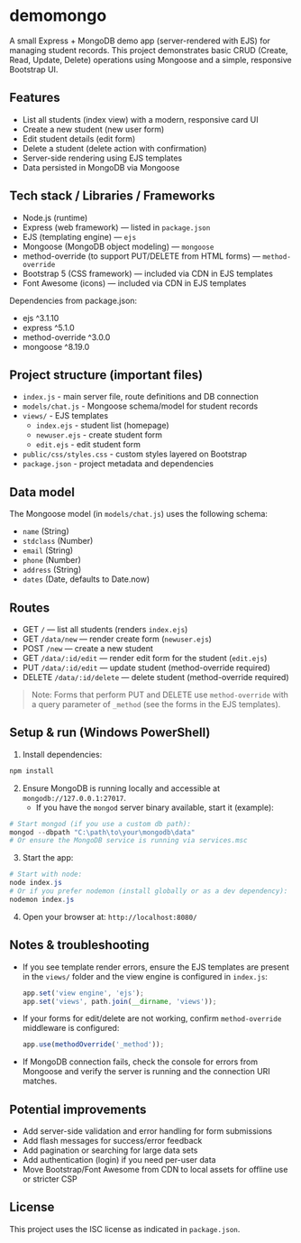 # demomongo

A small Express + MongoDB demo app (server-rendered with EJS) for managing student records. This project demonstrates basic CRUD (Create, Read, Update, Delete) operations using Mongoose and a simple, responsive Bootstrap UI.

## Features

- List all students (index view) with a modern, responsive card UI
- Create a new student (new user form)
- Edit student details (edit form)
- Delete a student (delete action with confirmation)
- Server-side rendering using EJS templates
- Data persisted in MongoDB via Mongoose

## Tech stack / Libraries / Frameworks

- Node.js (runtime)
- Express (web framework) — listed in `package.json`
- EJS (templating engine) — `ejs`
- Mongoose (MongoDB object modeling) — `mongoose`
- method-override (to support PUT/DELETE from HTML forms) — `method-override`
- Bootstrap 5 (CSS framework) — included via CDN in EJS templates
- Font Awesome (icons) — included via CDN in EJS templates

Dependencies from package.json:

- ejs ^3.1.10
- express ^5.1.0
- method-override ^3.0.0
- mongoose ^8.19.0

## Project structure (important files)

- `index.js` - main server file, route definitions and DB connection
- `models/chat.js` - Mongoose schema/model for student records
- `views/` - EJS templates
  - `index.ejs` - student list (homepage)
  - `newuser.ejs` - create student form
  - `edit.ejs` - edit student form
- `public/css/styles.css` - custom styles layered on Bootstrap
- `package.json` - project metadata and dependencies

## Data model

The Mongoose model (in `models/chat.js`) uses the following schema:

- `name` (String)
- `stdclass` (Number)
- `email` (String)
- `phone` (Number)
- `address` (String)
- `dates` (Date, defaults to Date.now)

## Routes

- GET `/` — list all students (renders `index.ejs`)
- GET `/data/new` — render create form (`newuser.ejs`)
- POST `/new` — create a new student
- GET `/data/:id/edit` — render edit form for the student (`edit.ejs`)
- PUT `/data/:id/edit` — update student (method-override required)
- DELETE `/data/:id/delete` — delete student (method-override required)

> Note: Forms that perform PUT and DELETE use `method-override` with a query parameter of `_method` (see the forms in the EJS templates).

## Setup & run (Windows PowerShell)

1. Install dependencies:

```powershell
npm install
```

2. Ensure MongoDB is running locally and accessible at `mongodb://127.0.0.1:27017`.
   - If you have the `mongod` server binary available, start it (example):

```powershell
# Start mongod (if you use a custom db path):
mongod --dbpath "C:\path\to\your\mongodb\data"
# Or ensure the MongoDB service is running via services.msc
```

3. Start the app:

```powershell
# Start with node:
node index.js
# Or if you prefer nodemon (install globally or as a dev dependency):
nodemon index.js
```

4. Open your browser at: `http://localhost:8080/`

## Notes & troubleshooting

- If you see template render errors, ensure the EJS templates are present in the `views/` folder and the view engine is configured in `index.js`:
  ```js
  app.set('view engine', 'ejs');
  app.set('views', path.join(__dirname, 'views'));
  ```

- If your forms for edit/delete are not working, confirm `method-override` middleware is configured:
  ```js
  app.use(methodOverride('_method'));
  ```

- If MongoDB connection fails, check the console for errors from Mongoose and verify the server is running and the connection URI matches.

## Potential improvements

- Add server-side validation and error handling for form submissions
- Add flash messages for success/error feedback
- Add pagination or searching for large data sets
- Add authentication (login) if you need per-user data
- Move Bootstrap/Font Awesome from CDN to local assets for offline use or stricter CSP

## License

This project uses the ISC license as indicated in `package.json`.